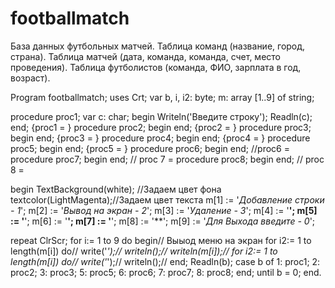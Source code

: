 # footballmatch
 База данных футбольных матчей. Таблица команд (название, город, страна). Таблица матчей (дата, команда, команда, счет, место проведения). Таблица футболистов (команда, ФИО, зарплата в год, возраст).



Program  footballmatch; 
uses Crt;
var
  b, i, i2: byte;
  m: array [1..9] of string;
  
procedure proc1;
var
c: char; 
begin
Writeln('Введите строку');
Readln(c);
end;
{proc1 = }
procedure proc2;
begin
end;
{proc2 = }
procedure proc3;
begin
end;
{proc3 = }
procedure proc4;
begin
end;
{proc4 = }
procedure proc5;
begin
end;
{proc5 = }
procedure proc6;
begin
end;
//proc6 = 
procedure proc7;
begin
end;
// proc 7 =
procedure proc8;
begin
end;
// proc 8 =
 

begin
  TextBackground(white); //Задаем цвет фона
  textcolor(LightMagenta);//Задаем цвет текста 
    m[1] := '*Добавление строки - 1*';
    m[2] := '*Вывод на экран - 2*';
    m[3] := '*Удаление - 3*';
    m[4] := '**';
    m[5] := '**';
    m[6] := '**';
    m[7] := '**';
    m[8] := '**';
    m[9] := '*Для Выхода введите - 0*';
    
repeat
ClrScr;
for i:= 1 to 9 do 
  begin// Выыод меню на экран
    for i2:= 1 to length(m[i]) do//
      write('*');//
      writeln();//
      writeln(m[i]);//
    for i2:= 1 to length(m[i]) do//
      write('*');//
      writeln();//
  end;
Readln(b);
  case b of
    1: proc1;
    2: proc2;
    3: proc3;
    5: proc5;
    6: proc6;
    7: proc7;
    8: proc8;
  end;
until b = 0;
end.
   
  



